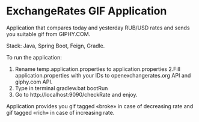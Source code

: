 # ExchangeRates GIF Application
Application that compares today and yesterday RUB/USD rates and sends you suitable gif from GIPHY.COM.

Stack: Java, Spring Boot, Feign, Gradle.

To run the application:

1. Rename temp.application.properties to application.properties
2.Fill application.properties with your IDs to openexchangerates.org API and giphy.com API.
3. Type in terminal gradlew.bat bootRun
4. Go to http://localhost:9090/checkRate and enjoy.

Application provides you gif tagged «broke» in case of decreasing rate and gif tagged «rich» in case of increasing rate.
